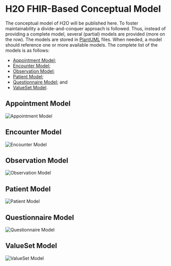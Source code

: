 # H2O FHIR-Based Conceptual Model

The conceptual model of H2O will be published here. To foster maintainability a divide-and-conquer approach is followed. Thus, instead of providing a complete model, several (partial) models are provided (more on the row). The models are stored in [PlantUML](https://plantuml.com) files. When needed, a model should reference one or more available models. The complete list of the models is as follows:
- [Appointment Model](https://github.com/IMI-H2O/h2o-conceptual-model#appointment-model);
- [Encounter Model](https://github.com/IMI-H2O/h2o-conceptual-model#encounter-model);
- [Observation Model](https://github.com/IMI-H2O/h2o-conceptual-model#observation-model);
- [Patient Model](https://github.com/IMI-H2O/h2o-conceptual-model#patient-model);
- [Questionnaire Model](https://github.com/IMI-H2O/h2o-conceptual-model#questionnaire-model); and
- [ValueSet Model](https://github.com/IMI-H2O/h2o-conceptual-model#valueset-model).


## Appointment Model
![Appointment Model](http://www.plantuml.com/plantuml/proxy?cache=no&src=https://raw.githubusercontent.com/IMI-H2O/h2o-conceptual-model/main/appointment.puml)


## Encounter Model
![Encounter Model](http://www.plantuml.com/plantuml/proxy?cache=no&src=https://raw.githubusercontent.com/IMI-H2O/h2o-conceptual-model/main/encounter.puml)


## Observation Model
![Observation Model](http://www.plantuml.com/plantuml/proxy?cache=no&src=https://raw.githubusercontent.com/IMI-H2O/h2o-conceptual-model/main/observation.puml)


## Patient Model
![Patient Model](http://www.plantuml.com/plantuml/proxy?cache=no&src=https://raw.githubusercontent.com/IMI-H2O/h2o-conceptual-model/main/patient.puml)


## Questionnaire Model
![Questionnaire Model](http://www.plantuml.com/plantuml/proxy?cache=no&src=https://raw.githubusercontent.com/IMI-H2O/h2o-conceptual-model/main/questionnaire.puml)


## ValueSet Model
![ValueSet Model](http://www.plantuml.com/plantuml/proxy?cache=no&src=https://raw.githubusercontent.com/IMI-H2O/h2o-conceptual-model/main/value_set.puml)

